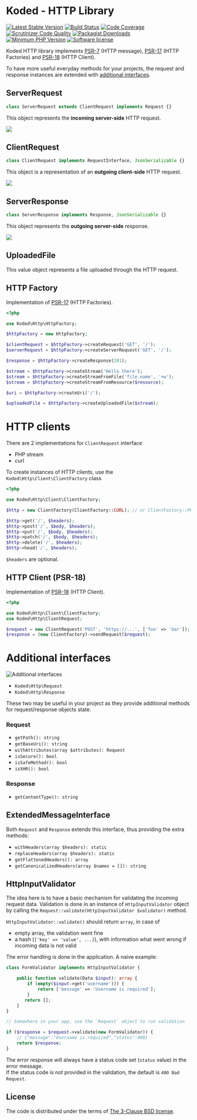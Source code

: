Koded - HTTP Library
====================

[![Latest Stable Version](https://img.shields.io/packagist/v/koded/http.svg)](https://packagist.org/packages/koded/http)
[![Build Status](https://travis-ci.org/kodedphp/http.svg?branch=master)](https://travis-ci.org/kodedphp/http)
[![Code Coverage](https://scrutinizer-ci.com/g/kodedphp/http/badges/coverage.png?b=master)](https://scrutinizer-ci.com/g/kodedphp/http/?branch=master)
[![Scrutinizer Code Quality](https://scrutinizer-ci.com/g/kodedphp/http/badges/quality-score.png?b=master)](https://scrutinizer-ci.com/g/kodedphp/http/?branch=master)
[![Packagist Downloads](https://img.shields.io/packagist/dt/koded/http.svg)](https://packagist.org/packages/koded/http)
[![Minimum PHP Version](https://img.shields.io/badge/php-%3E%3D%208.1-8892BF.svg)](https://php.net/)
[![Software license](https://img.shields.io/badge/License-BSD%203--Clause-blue.svg)](LICENSE)


Koded HTTP library implements [PSR-7][1] (HTTP message), [PSR-17][2] (HTTP Factories) and [PSR-18][3] (HTTP Client).

To have more useful everyday methods for your projects, the request and response instances
are extended with [additional interfaces](#additional-interfaces).


ServerRequest
-------------

```php
class ServerRequest extends ClientRequest implements Request {}
```

This object represents the **incoming server-side** HTTP request.

![](diagrams/server-request.png)


ClientRequest
-------------

```php
class ClientRequest implements RequestInterface, JsonSerializable {}
```

This object is a representation of an **outgoing client-side** HTTP request.

![](diagrams/client-request.png)


ServerResponse
--------------

```php
class ServerResponse implements Response, JsonSerializable {}
```

This object represents the **outgoing server-side** response.

![](diagrams/server-response.png)


UploadedFile
------------

This value object represents a file uploaded through the HTTP request.


HTTP Factory
------------

Implementation of [PSR-17][2] (HTTP Factories).

```php
<?php

use Koded\Http\HttpFactory;

$httpFactory = new HttpFactory;

$clientRequest = $httpFactory->createRequest('GET', '/');
$serverRequest = $httpFactory->createServerRequest('GET', '/');

$response = $httpFactory->createResponse(201);

$stream = $httpFactory->createStream('Hello there');
$stream = $httpFactory->createStreamFromFile('file.name', '+w');
$stream = $httpFactory->createStreamFromResource($resource);

$uri = $httpFactory->createUri('/');

$uploadedFile = $httpFactory->createUploadedFile($stream);
```

HTTP clients
============

There are 2 implementations for `ClientRequest` interface
- PHP stream
- curl

To create instances of HTTP clients, use the `Koded\Http\Client\ClientFactory` class

```php
<?php

use Koded\Http\Client\ClientFactory;

$http = new ClientFactory(ClientFactory::CURL); // or ClientFactory::PHP

$http->get('/', $headers);
$http->post('/', $body, $headers);
$http->put('/', $body, $headers);
$http->patch('/', $body, $headers);
$http->delete('/', $headers);
$http->head('/', $headers);
```

`$headers` are optional.

HTTP Client (PSR-18)
--------------------

Implementation of [PSR-18][3] (HTTP Client).

```php
<?php

use Koded\Http\Client\ClientFactory;
use Koded\Http\ClientRequest;

$request = new ClientRequest('POST', 'https://...', ['foo' => 'bar']);
$response = (new ClientFactory)->sendRequest($request);
```

Additional interfaces
=====================
![Additional interfaces](./diagrams/interfaces.png)

- `Koded\Http\Request`
- `Koded\Http\Response`

These two may be useful in your project as they provide additional 
methods for request/response objects state.

### Request
- `getPath(): string`
- `getBaseUri(): string`
- `withAttributes(array $attributes): Request`
- `isSecure(): bool`
- `isSafeMethod(): bool`
- `isXHR(): bool`

### Response
- `getContentType(): string`

ExtendedMessageInterface
------------------------

Both `Request` and `Response` extends this interface, thus providing the extra methods:
- `withHeaders(array $headers): static`
- `replaceHeaders(array $headers): static`
- `getFlattenedHeaders(): array`
- `getCanonicalizedHeaders(array $names = []): string`

HttpInputValidator
------------------

The idea here is to have a basic mechanism for validating the incoming request data.
Validation is done in an instance of `HttpInputValidator` object by calling the 
`Request::validate(HttpInputValidator $validator)` method.

`HttpInputValidator::validate()` should return `array`, in case of
- empty array, the validation went fine
- a hash (`['key' => 'value', ...]`), with information what went wrong if incoming data is not valid

The error handling is done in the application. A naive example:

```php
class FormValidator implements HttpInputValidator {

    public function validate(Data $input): array {
        if (empty($input->get('username'))) {
            return ['message' => 'Username is required'];
        }
       return []; 
    }
}

// Somewhere in your app, use the `Request` object to run validation

if ($response = $request->validate(new FormValidator)) {
    // {"message":"Username is required","status":400}
    return $response;
}
```

The error response will always have a status code set (`status` value) in the error message.  
If the status code is not provided in the validation, the default is `400 Bad Request`.


License
-------

The code is distributed under the terms of [The 3-Clause BSD license](LICENSE).


[1]: https://www.php-fig.org/psr/psr-7/
[2]: https://www.php-fig.org/psr/psr-17/
[3]: https://www.php-fig.org/psr/psr-18/
